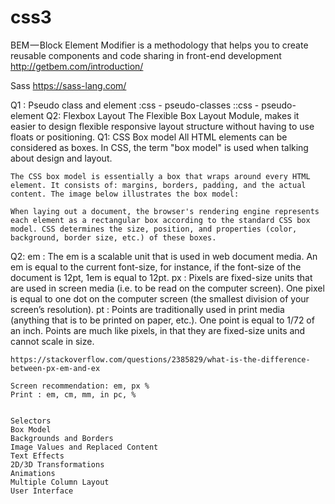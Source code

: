 # css3

BEM — Block Element Modifier is a methodology that helps you to create reusable components and code sharing in front-end development
http://getbem.com/introduction/

Sass
https://sass-lang.com/

Q1 : Pseudo class and element
	:css - pseudo-classes
	::css - pseudo-element
Q2: Flexbox Layout
	The Flexible Box Layout Module, makes it easier to design flexible responsive layout structure without having to use floats or positioning.
Q1: CSS Box model
	All HTML elements can be considered as boxes. In CSS, the term "box model" is used when talking about design and layout.

	The CSS box model is essentially a box that wraps around every HTML element. It consists of: margins, borders, padding, and the actual content. The image below illustrates the box model:

	When laying out a document, the browser's rendering engine represents each element as a rectangular box according to the standard CSS box 
	model. CSS determines the size, position, and properties (color, background, border size, etc.) of these boxes.
Q2: 
	em : The em is a scalable unit that is used in web document media. An em is equal to the current font-size, for instance, if the font-size of the document is 12pt, 1em is equal to 12pt.
	px : Pixels are fixed-size units that are used in screen media (i.e. to be read on the computer screen). One pixel is equal to one dot on the computer screen (the smallest division of your screen’s resolution).
	pt : Points are traditionally used in print media (anything that is to be printed on paper, etc.). One point is equal to 1/72 of an inch. Points are much like pixels, in that they are fixed-size units and cannot scale in size.
	
	https://stackoverflow.com/questions/2385829/what-is-the-difference-between-px-em-and-ex

	Screen recommendation: em, px %
	Print : em, cm, mm, in pc, %


	Selectors
	Box Model
	Backgrounds and Borders
	Image Values and Replaced Content
	Text Effects
	2D/3D Transformations
	Animations
	Multiple Column Layout
	User Interface

